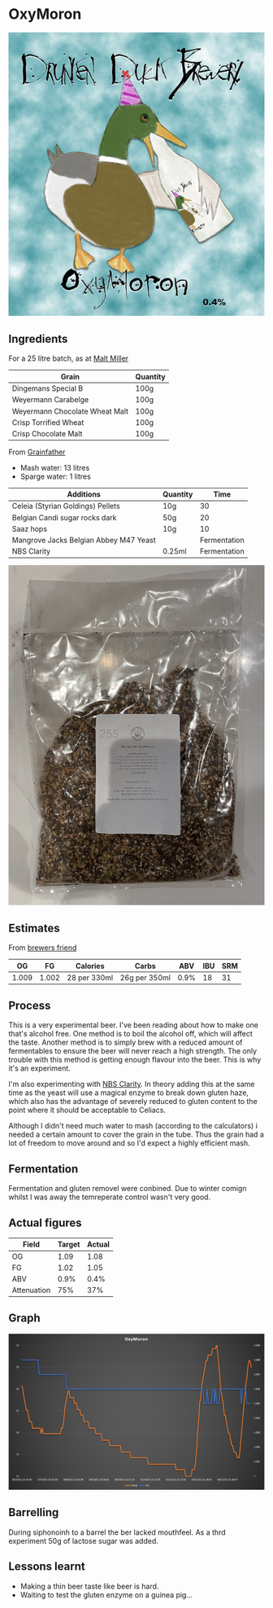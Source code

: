 # OxyMoron

![label](label.png)

## Ingredients

For a 25 litre batch, as at [Malt Miller](https://www.themaltmiller.co.uk/rg/?id=226090)

| Grain                          | Quantity |
| ------------------------------ | -------- |
| Dingemans Special B            | 100g     |
| Weyermann Carabelge            | 100g     |
| Weyermann Chocolate Wheat Malt | 100g     |
| Crisp Torrified Wheat          | 100g     |
| Crisp Chocolate Malt           | 100g     |

From [Grainfather](https://shop.grainfather.com/brewing-calculators)

* Mash water: 13 litres
* Sparge water: 1 litres

| Additions                              | Quantity | Time         |
| -------------------------------------- | -------- | ------------ |
| Celeia (Styrian Goldings) Pellets      | 10g      | 30           |
| Belgian Candi sugar rocks dark         | 50g      | 20           |
| Saaz hops                              | 10g      | 10           |
| Mangrove Jacks Belgian Abbey M47 Yeast |          | Fermentation |
| NBS Clarity                            | 0.25ml   | Fermentation |

![grain](grain.jpg)

## Estimates

From [brewers friend](https://www.brewersfriend.com)

| OG    | FG    | Calories     | Carbs         | ABV  | IBU  | SRM  | 
| ----- | ----- | ------------ | ------------- |---- | ---- | ---- | 
| 1.009 | 1.002 | 28 per 330ml | 26g per 350ml | 0.9% | 18   | 31   | 



## Process

This is a very experimental beer. I've been reading about how to make one that's alcohol free. One method is to boil the alcohol off, which will affect the taste. Another method is to simply brew with a reduced amount of fermentables to ensure the beer will never reach a high strength. The only trouble with this method is getting enough flavour into the beer. This is why it's an experiment.

I'm also experimenting with [NBS Clarity](https://www.themaltmiller.co.uk/product/nbs-clarity-15ml/). In theory adding this at the same time as the yeast will use a magical enzyme to break down gluten haze, which also has the advantage of severely reduced to gluten content to the point where it should be acceptable to Celiacs.

Although I didn't need much water to mash (according to the calculators) i needed a certain amount to cover the grain in the tube. Thus the grain had a lot of freedom to move around and so I'd expect a highly efficient mash.

## Fermentation

Fermentation and gluten removel were conbined. Due to winter comign whilst I was away the temreperate control wasn't very good.

## Actual figures


| Field       | Target         | Actual |
| ----------- | ------------- | ---------- |
| OG          | 1.09      |1.08|
| FG          | 1.02      |1.05|
| ABV         | 0.9%    |0.4%|
| Attenuation | 75%     |37%|

## Graph

![graph1](graph1.png)

## Barrelling

During siphonoinh to a barrel the ber lacked mouthfeel. As a thrd experiment 50g of lactose sugar was added.

## Lessons learnt

* Making a thin beer taste like beer is hard.
* Waiting to test the gluten enzyme on a guinea pig...

